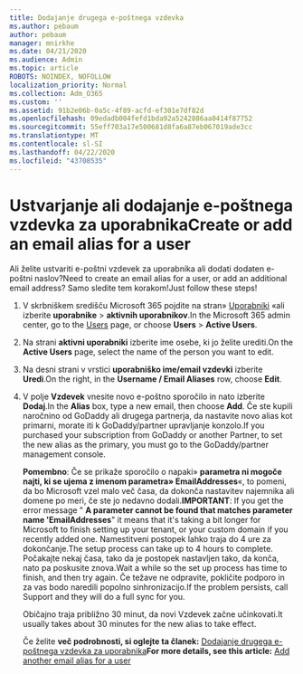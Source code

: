 ```yaml
---
title: Dodajanje drugega e-poštnega vzdevka
ms.author: pebaum
author: pebaum
manager: mnirkhe
ms.date: 04/21/2020
ms.audience: Admin
ms.topic: article
ROBOTS: NOINDEX, NOFOLLOW
localization_priority: Normal
ms.collection: Adm_O365
ms.custom: ''
ms.assetid: 91b2e06b-0a5c-4f89-acfd-ef301e7df82d
ms.openlocfilehash: 09edadb004fefd1bda92a5242886aa0414f87752
ms.sourcegitcommit: 55eff703a17e500681d8fa6a87eb067019ade3cc
ms.translationtype: MT
ms.contentlocale: sl-SI
ms.lasthandoff: 04/22/2020
ms.locfileid: "43708535"
---
```

# <a name="create-or-add-an-email-alias-for-a-user"></a><span data-ttu-id="d1751-102">Ustvarjanje ali dodajanje e-poštnega vzdevka za uporabnika</span><span class="sxs-lookup"><span data-stu-id="d1751-102">Create or add an email alias for a user</span></span>

<span data-ttu-id="d1751-103">Ali želite ustvariti e-poštni vzdevek za uporabnika ali dodati dodaten e-poštni naslov?</span><span class="sxs-lookup"><span data-stu-id="d1751-103">Need to create an email alias for a user, or add an additional email address?</span></span> <span data-ttu-id="d1751-104">Samo sledite tem korakom!</span><span class="sxs-lookup"><span data-stu-id="d1751-104">Just follow these steps!</span></span>
  
1. <span data-ttu-id="d1751-105">V skrbniškem središču Microsoft 365 pojdite na stran» [Uporabniki](https://go.microsoft.com/fwlink/p/?linkid=834822) «ali izberite **uporabnike** \> **aktivnih uporabnikov**.</span><span class="sxs-lookup"><span data-stu-id="d1751-105">In the Microsoft 365 admin center, go to the [Users](https://go.microsoft.com/fwlink/p/?linkid=834822) page, or choose **Users** \> **Active Users**.</span></span>
    
2. <span data-ttu-id="d1751-106">Na strani **aktivni uporabniki** izberite ime osebe, ki jo želite urediti.</span><span class="sxs-lookup"><span data-stu-id="d1751-106">On the **Active Users** page, select the name of the person you want to edit.</span></span> 
    
3. <span data-ttu-id="d1751-107">Na desni strani v vrstici **uporabniško ime/email vzdevki** izberite **Uredi**.</span><span class="sxs-lookup"><span data-stu-id="d1751-107">On the right, in the **Username / Email Aliases** row, choose **Edit**.</span></span>
    
4. <span data-ttu-id="d1751-108">V polje **Vzdevek** vnesite novo e-poštno sporočilo in nato izberite **Dodaj**.</span><span class="sxs-lookup"><span data-stu-id="d1751-108">In the **Alias** box, type a new email, then choose **Add**.</span></span> <span data-ttu-id="d1751-109">Če ste kupili naročnino od GoDaddy ali drugega partnerja, da nastavite novo alias kot primarni, morate iti k GoDaddy/partner upravljanje konzolo.</span><span class="sxs-lookup"><span data-stu-id="d1751-109">If you purchased your subscription from GoDaddy or another Partner, to set the new alias as the primary, you must go to the GoDaddy/partner management console.</span></span> 
    
    <span data-ttu-id="d1751-110">**Pomembno**: Če se prikaže sporočilo o napaki» **parametra ni mogoče najti, ki se ujema z imenom parametra» EmailAddresses**«, to pomeni, da bo Microsoft vzel malo več časa, da dokonča nastavitev najemnika ali domene po meri, če ste jo nedavno dodali.</span><span class="sxs-lookup"><span data-stu-id="d1751-110">**IMPORTANT**: If you get the error message " **A parameter cannot be found that matches parameter name 'EmailAddresses**" it means that it's taking a bit longer for Microsoft to finish setting up your tenant, or your custom domain if you recently added one.</span></span> <span data-ttu-id="d1751-111">Namestitveni postopek lahko traja do 4 ure za dokončanje.</span><span class="sxs-lookup"><span data-stu-id="d1751-111">The setup process can take up to 4 hours to complete.</span></span> <span data-ttu-id="d1751-112">Počakajte nekaj časa, tako da je postopek nastavljen tako, da konča, nato pa poskusite znova.</span><span class="sxs-lookup"><span data-stu-id="d1751-112">Wait a while so the set up process has time to finish, and then try again.</span></span> <span data-ttu-id="d1751-113">Če težave ne odpravite, pokličite podporo in za vas bodo naredili popolno sinhronizacijo.</span><span class="sxs-lookup"><span data-stu-id="d1751-113">If the problem persists, call Support and they will do a full sync for you.</span></span>
    
    <span data-ttu-id="d1751-114">Običajno traja približno 30 minut, da novi Vzdevek začne učinkovati.</span><span class="sxs-lookup"><span data-stu-id="d1751-114">It usually takes about 30 minutes for the new alias to take effect.</span></span>
    
    <span data-ttu-id="d1751-115">Če želite **več podrobnosti, si oglejte ta članek:** [Dodajanje drugega e-poštnega vzdevka za uporabnika](https://docs.microsoft.com/office365/admin/email/add-another-email-alias-for-a-user)</span><span class="sxs-lookup"><span data-stu-id="d1751-115">**For more details, see this article:** [Add another email alias for a user](https://docs.microsoft.com/office365/admin/email/add-another-email-alias-for-a-user)</span></span>
    

